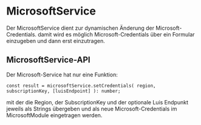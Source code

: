 # MicrosoftService

Der MicrosoftService dient zur dynamischen Änderung der Microsoft-Credentials. damit wird es möglich Microsoft-Credentials über ein Formular einzugeben und dann erst einzutragen.


## MicrosoftService-API

Der Microsoft-Service hat nur eine Funktion:

	const result = microsoftService.setCredentials( region, subscriptionKey, [luisEndpoint] ): number;
	
mit der die Region, der SubscriptionKey und der optionale Luis Endpunkt jeweils als Strings übergeben und als neue Microsoft-Credentials im MicrosoftModule eingetragen werden.
 


